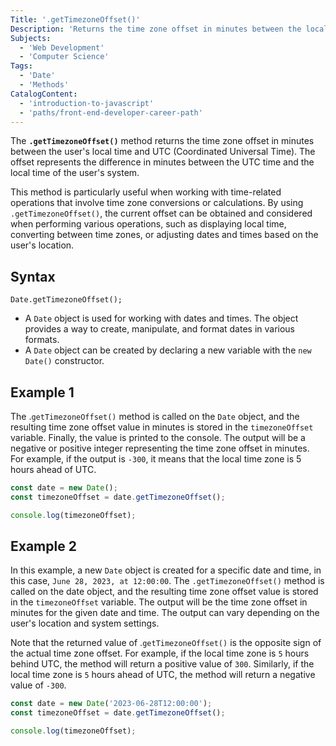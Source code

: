 ```yaml
---
Title: '.getTimezoneOffset()'
Description: 'Returns the time zone offset in minutes between the local time and UTC.'
Subjects:
  - 'Web Development'
  - 'Computer Science'
Tags:
  - 'Date'
  - 'Methods'
CatalogContent:
  - 'introduction-to-javascript'
  - 'paths/front-end-developer-career-path'
---
```


The **`.getTimezoneOffset()`** method returns the time zone offset in minutes between the user's local time and UTC (Coordinated Universal Time). The offset represents the difference in minutes between the UTC time and the local time of the user's system.

This method is particularly useful when working with time-related operations that involve time zone conversions or calculations. By using `.getTimezoneOffset()`, the current offset can be obtained and considered when performing various operations, such as displaying local time, converting between time zones, or adjusting dates and times based on the user's location.

## Syntax

```pseudo
Date.getTimezoneOffset();
```

- A `Date` object is used for working with dates and times. The object provides a way to create, manipulate, and format dates in various formats.
- A `Date` object can be created by declaring a new variable with the `new Date()` constructor.

## Example 1

The .`getTimezoneOffset()` method is called on the `Date` object, and the resulting time zone offset value in minutes is stored in the `timezoneOffset` variable. Finally, the value is printed to the console. The output will be a negative or positive integer representing the time zone offset in minutes. For example, if the output is `-300`, it means that the local time zone is 5 hours ahead of UTC.

```js
const date = new Date();
const timezoneOffset = date.getTimezoneOffset();

console.log(timezoneOffset);
```

## Example 2

In this example, a new `Date` object is created for a specific date and time, in this case, `June 28, 2023, at 12:00:00`. The `.getTimezoneOffset()` method is called on the date object, and the resulting time zone offset value is stored in the `timezoneOffset` variable. The output will be the time zone offset in minutes for the given date and time. The output can vary depending on the user's location and system settings.

Note that the returned value of .`getTimezoneOffset()` is the opposite sign of the actual time zone offset. For example, if the local time zone is `5` hours behind UTC, the method will return a positive value of `300`. Similarly, if the local time zone is `5` hours ahead of UTC, the method will return a negative value of `-300`.

```js
const date = new Date('2023-06-28T12:00:00');
const timezoneOffset = date.getTimezoneOffset();

console.log(timezoneOffset);
```
